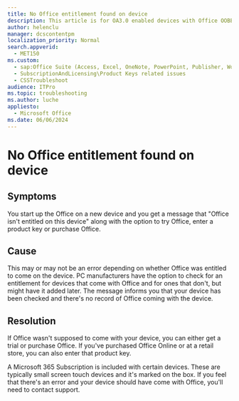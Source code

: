 ```yaml
---
title: No Office entitlement found on device
description: This article is for OA3.0 enabled devices with Office OOBE setup to check for an entitlement at startup.
author: helenclu
manager: dcscontentpm
localization_priority: Normal
search.appverid: 
  - MET150
ms.custom: 
  - sap:Office Suite (Access, Excel, OneNote, PowerPoint, Publisher, Word, Visio)\Installation, Update, Deployment, ?Activation
  - SubscriptionAndLicensing\Product Keys related issues
  - CSSTroubleshoot
audience: ITPro
ms.topic: troubleshooting
ms.author: luche
appliesto: 
  - Microsoft Office
ms.date: 06/06/2024
---
```


# No Office entitlement found on device

## Symptoms

You start up the Office on a new device and you get a message that "Office isn't entitled on this device" along with the option to try Office, enter a product key or purchase Office. 

## Cause

This may or may not be an error depending on whether Office was entitled to come on the device. PC manufacturers have the option to check for an entitlement for devices that come with Office and for ones that don't, but might have it added later. The message informs you that your device has been checked and there's no record of Office coming with the device.  

## Resolution

If Office wasn't supposed to come with your device, you can either get a trial or purchase Office. If you've purchased Office Online or at a retail store, you can also enter that product key.

A Microsoft 365 Subscription is included with certain devices. These are typically small screen touch devices and it's marked on the box. If you feel that there's an error and your device should have come with Office, you'll need to contact support.
